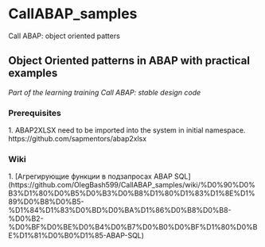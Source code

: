 # CallABAP_samples
Call ABAP: object oriented patters
<h2>
  Object Oriented patterns in ABAP with practical examples
 </h2>
 
<i>Part of the learning training Call ABAP: stable design code</i>

<h3>Prerequisites</h3>
1. ABAP2XLSX need to be imported into the system in initial namespace.
https://github.com/sapmentors/abap2xlsx

<h3>Wiki</h3>
1. [Агрегирующие функции в подзапросах ABAP SQL](https://github.com/OlegBash599/CallABAP_samples/wiki/%D0%90%D0%B3%D1%80%D0%B5%D0%B3%D0%B8%D1%80%D1%83%D1%8E%D1%89%D0%B8%D0%B5-%D1%84%D1%83%D0%BD%D0%BA%D1%86%D0%B8%D0%B8-%D0%B2-%D0%BF%D0%BE%D0%B4%D0%B7%D0%B0%D0%BF%D1%80%D0%BE%D1%81%D0%B0%D1%85-ABAP-SQL)
